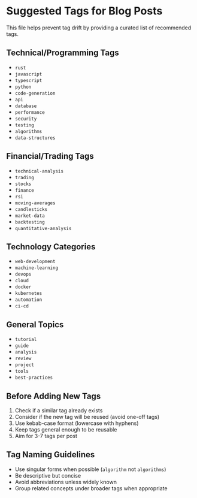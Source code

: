 # Suggested Tags for Blog Posts

This file helps prevent tag drift by providing a curated list of recommended tags.

## Technical/Programming Tags
- `rust`
- `javascript`
- `typescript`
- `python`
- `code-generation`
- `api`
- `database`
- `performance`
- `security`
- `testing`
- `algorithms`
- `data-structures`

## Financial/Trading Tags
- `technical-analysis`
- `trading`
- `stocks`
- `finance`
- `rsi`
- `moving-averages`
- `candlesticks`
- `market-data`
- `backtesting`
- `quantitative-analysis`

## Technology Categories
- `web-development`
- `machine-learning`
- `devops`
- `cloud`
- `docker`
- `kubernetes`
- `automation`
- `ci-cd`

## General Topics
- `tutorial`
- `guide`
- `analysis`
- `review`
- `project`
- `tools`
- `best-practices`

## Before Adding New Tags

1. Check if a similar tag already exists
2. Consider if the new tag will be reused (avoid one-off tags)
3. Use kebab-case format (lowercase with hyphens)
4. Keep tags general enough to be reusable
5. Aim for 3-7 tags per post

## Tag Naming Guidelines

- Use singular forms when possible (`algorithm` not `algorithms`)
- Be descriptive but concise
- Avoid abbreviations unless widely known
- Group related concepts under broader tags when appropriate